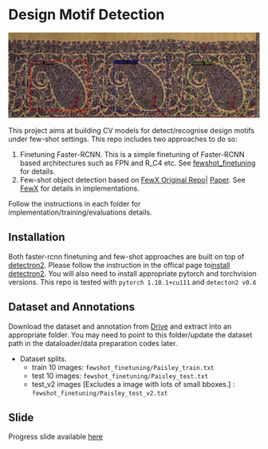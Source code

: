   # Design Motif Detection
<div  align="center">
<img  src="paisleys.png"/>
</div>
  

This project aims at building CV models for detect/recognise design motifs under few-shot settings. This repo includes two approaches to do so:
 

1. Finetuning Faster-RCNN. This is a simple finetuning of Faster-RCNN based architectures such as FPN and R_C4 etc. See [fewshot_finetuning](fewshot_finetuning/) for details.
2. Few-shot object detection based on [FewX Original Repo](https://github.com/fanq15/FewX)| [Paper](https://arxiv.org/abs/1908.01998). See [FewX](FewX) for details in implementations.


Follow the instructions in each folder for implementation/training/evaluations details.

## Installation

Both faster-rcnn finetuning and few-shot approaches are built on top of [detectron2](https://github.com/facebookresearch/detectron2). 
Please follow the instruction in the offical page to[install detectron2](https://detectron2.readthedocs.io/en/latest/tutorials/install.html).
You will also need to install appropriate pytorch and torchvision versions.
This repo is tested with `pytorch 1.10.1+cu111` and `detecton2 v0.6`

## Dataset and Annotations
Download the dataset and annotation from [Drive](https://drive.google.com/drive/folders/1r_cQSwtUteatAN8jsBpvhQ8013XW5l_e?usp=sharing) and extract into an appropriate folder.
You may need to point to this folder/update the dataset path in the dataloader/data preparation codes later. 
- Dataset splits. 
  - train 10 images: `fewshot_finetuning/Paisley_train.txt`
  - test 10 images:  `fewshot_finetuning/Paisley_test.txt`
  - test_v2 images [Excludes a image with lots of small bboxes.] :  `fewshot_finetuning/Paisley_test_v2.txt`

## Slide
Progress slide available [here](https://www.dropbox.com/s/v8zkpqlto9k86uw/PatternSearch.pptx?dl=0)